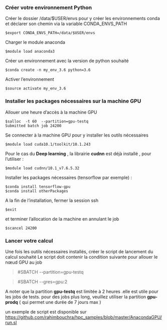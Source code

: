 ### Créer votre  environnement Python 
Créer le dossier /data/$USER/envs pour y créer les environnements conda et déclarer son chemin via la variable CONDA_ENVS_PATH
```
$export CONDA_ENVS_PATH=/data/$USER/envs
```
Charger le module  anaconda
```
$module load anaconda3
```
Créer un environnement avec la version de python souhaité
```
$conda create -n my_env_3.6 python=3.6
```
Activer l’environnement 
```
$source activate my_env_3.6
```
### Installer les packages nécessaires sur la machine GPU
Allouer une heure d’accès à la machine GPU
```
$salloc  -t 60  --partition=gpu-testq  
Submitted batch job 24200
```
Se connecter à la machine GPU pour y installer les outils nécessaires 

```$ssh gpu01
$module load cuda10.1/toolkit/10.1.243
```
 Pour le cas du **Deep learning** , la librairie **cudnn** est déjà installé , pour l’utiliser :
```
$module load cudnn/10.1_v7.6.5.32
```
 Installer les packages nécessaires (tensorflow par exemple) :
```
$conda install tensorflow-gpu
$conda install otherPackages
```
A la fin de l’installation, fermer la session ssh 
```              
$exit
```
et terminer l’allocation de la machine en annulant le job 
```
$scancel 24200
```
### Lancer votre calcul 
Une fois les outils nécessaires installés, créer le script de lancement du calcul souhaité 
Le script doit contenir la condition suivante pour allouer le nœud GPU au job 
  >   #SBATCH --partition=gpu-testq 
  
  >   #SBATCH --gres=gpu:2

A noter que la partition **gpu-testq** est limitée à 2 heures .elle est utile pour les jobs de tests.
pour des jobs plus long, veuillez utiliser la partition **gpu-prodq** ( qui permet une durée de 7 jours max ) 

un exemple de script est disponible sur https://github.com/rahimbouchra/hpc_samples/blob/master/AnacondaGPU/run.sl
